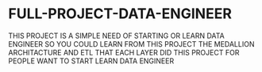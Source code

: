 # FULL-PROJECT-DATA-ENGINEER
THIS PROJECT IS A SIMPLE NEED OF STARTING OR LEARN DATA ENGINEER SO YOU COULD LEARN FROM THIS PROJECT THE MEDALLION ARCHITACTURE AND ETL THAT EACH LAYER DID 
THIS PROJECT FOR PEOPLE WANT TO START LEARN DATA ENGINEER 
